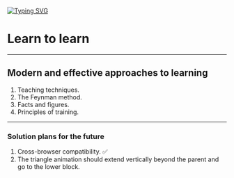 [![Typing SVG](https://readme-typing-svg.herokuapp.com?font=Fira+Code&pause=1000&color=0D2C3A&center=%D0%BB%D0%BE%D0%B6%D1%8C&vCenter=%D0%BB%D0%BE%D0%B6%D1%8C&repeat=%D0%B2%D0%B5%D1%80%D0%BD%D0%BE&width=360&lines=Hi%2C+this+is+my+first+project%F0%9F%A4%93)](https://git.io/typing-svg)

# Learn to learn

------
## Modern and effective approaches to learning
1. Teaching techniques.
2. The Feynman method.
3. Facts and figures.
4. Principles of training.
------
### Solution plans for the future
1. Cross-browser compatibility.  ✅
2. The triangle animation should extend vertically beyond the parent and go to the lower block.
